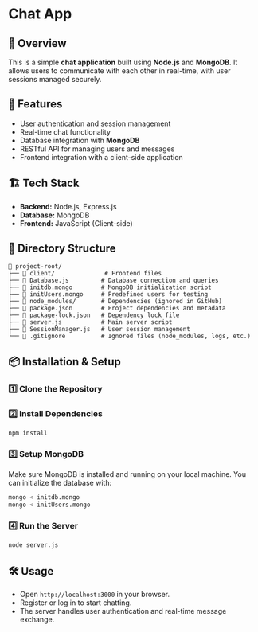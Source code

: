# Chat App

## 📌 Overview
This is a simple **chat application** built using **Node.js** and **MongoDB**. It allows users to communicate with each other in real-time, with user sessions managed securely.

## 🚀 Features
- User authentication and session management
- Real-time chat functionality
- Database integration with **MongoDB**
- RESTful API for managing users and messages
- Frontend integration with a client-side application

## 🏗️ Tech Stack
- **Backend:** Node.js, Express.js
- **Database:** MongoDB
- **Frontend:** JavaScript (Client-side)

## 📂 Directory Structure
```
📁 project-root/
├── 📁 client/              # Frontend files
├── 📄 Database.js         # Database connection and queries
├── 📄 initdb.mongo        # MongoDB initialization script
├── 📄 initUsers.mongo     # Predefined users for testing
├── 📁 node_modules/       # Dependencies (ignored in GitHub)
├── 📄 package.json        # Project dependencies and metadata
├── 📄 package-lock.json   # Dependency lock file
├── 📄 server.js           # Main server script
├── 📄 SessionManager.js   # User session management
└── 📄 .gitignore          # Ignored files (node_modules, logs, etc.)
```

## 📦 Installation & Setup
### 1️⃣ Clone the Repository

### 2️⃣ Install Dependencies
```sh
npm install
```

### 3️⃣ Setup MongoDB
Make sure MongoDB is installed and running on your local machine. You can initialize the database with:
```sh
mongo < initdb.mongo
mongo < initUsers.mongo
```

### 4️⃣ Run the Server
```sh
node server.js
```

## 🛠️ Usage
- Open `http://localhost:3000` in your browser.
- Register or log in to start chatting.
- The server handles user authentication and real-time message exchange.




